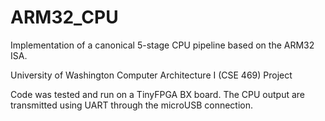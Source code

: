 # ARM32_CPU
Implementation of a canonical 5-stage CPU pipeline based on the ARM32 ISA.

University of Washington
Computer Architecture I (CSE 469) Project

Code was tested and run on a TinyFPGA BX board.
The CPU output are transmitted using UART through the microUSB connection.

